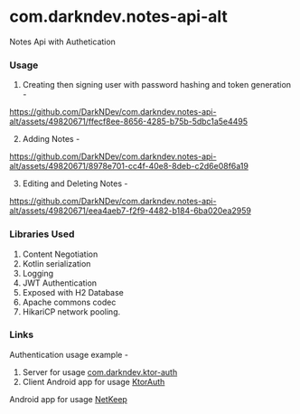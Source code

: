 # com.darkndev.notes-api-alt
Notes Api with Authetication
### Usage
1. Creating then signing user with password hashing and token generation -

https://github.com/DarkNDev/com.darkndev.notes-api-alt/assets/49820671/ffecf8ee-8656-4285-b75b-5dbc1a5e4495


2. Adding Notes -

https://github.com/DarkNDev/com.darkndev.notes-api-alt/assets/49820671/8978e701-cc4f-40e8-8deb-c2d6e08f6a19


3. Editing and Deleting Notes -

https://github.com/DarkNDev/com.darkndev.notes-api-alt/assets/49820671/eea4aeb7-f2f9-4482-b184-6ba020ea2959


### Libraries Used
1. Content Negotiation
2. Kotlin serialization
3. Logging
4. JWT Authentication
5. Exposed with H2 Database
6. Apache commons codec
7. HikariCP network pooling.
### Links
Authentication usage example -
1. Server for usage [com.darkndev.ktor-auth](https://github.com/DarkNDev/com.darkndev.ktor-auth)
2. Client Android app for usage [KtorAuth](https://github.com/DarkNDev/KtorAuth)

Android app for usage [NetKeep](https://github.com/DarkNDev/NetKeep)
